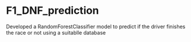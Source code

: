# F1_DNF_prediction
Developed a RandomForestClassifier model to predict if the driver finishes the race or not using a suitablle database
